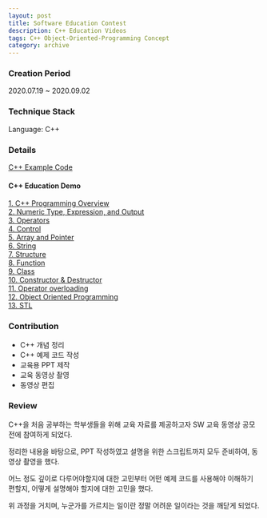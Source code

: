 ```yaml
---
layout: post
title: Software Education Contest  
description: C++ Education Videos
tags: C++ Object-Oriented-Programming Concept
category: archive
---
```


### Creation Period
2020.07.19 ~ 2020.09.02 

### Technique Stack
Language: C++

### Details

[C++ Example Code](https://github.com/jiniljeil/CppExample)

#### C++ Education Demo

[1. C++ Programming Overview](https://youtu.be/Vc0oCBi0uGk)  
[2. Numeric Type, Expression, and Output](https://youtu.be/KiyIfeR5CzY)  
[3. Operators](https://youtu.be/bC5ZPZWAcZg)  
[4. Control](https://youtu.be/vm4x5Zlcugg)  
[5. Array and Pointer](https://youtu.be/as71WzGwYr4)  
[6. String](https://youtu.be/T5vs6TZKtuA)  
[7. Structure](https://youtu.be/I42g3IVeUeo)  
[8. Function](https://youtu.be/aGC_W1rkDgY)   
[9. Class](https://youtu.be/abh3ErXUdks)  
[10. Constructor & Destructor](https://youtu.be/BOKKzvvJUak)  
[11. Operator overloading](https://youtu.be/hOKwF4EVCX8)  
[12. Object Oriented Programming](https://youtu.be/hVqTxWZPVsg)  
[13. STL](https://youtu.be/RfKqxdwQpGY)    

### Contribution
- C++ 개념 정리
- C++ 예제 코드 작성
- 교육용 PPT 제작 
- 교육 동영상 촬영
- 동영상 편집 

### Review
C++을 처음 공부하는 학부생들을 위해 교육 자료를 제공하고자 SW 교육 동영상 공모전에 참여하게 되었다. 

정리한 내용을 바탕으로, PPT 작성하였고 설명을 위한 스크립트까지 모두 준비하여, 동영상 촬영을 했다. 

어느 정도 깊이로 다루어야할지에 대한 고민부터 어떤 예제 코드를 사용해야 이해하기 편할지, 어떻게 설명해야 할지에 대한 고민을 했다. 

위 과정을 거치며, 누군가를 가르치는 일이란 정말 어려운 일이라는 것을 깨닫게 되었다. 
